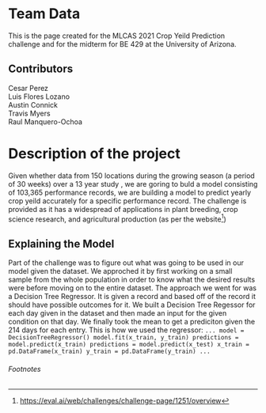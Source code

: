 
# Team Data
This is the page created for the MLCAS 2021 Crop Yeild Prediction challenge and for the midterm for BE 429 at the University of Arizona.

## Contributors
Cesar Perez<br>
Luis Flores Lozano<br>
Austin Connick<br>
Travis Myers<br>
Raul Manquero-Ochoa

# Description of the project
Given whether data from 150 locations during the growing season (a period of 30 weeks) over a 13 year study , we are goring to buld a model consisting
of 103,365 performance records, we are building a model to predict yearly crop yeild accurately for a specific performance record. The challenge is provided as it has a widespread of applications in plant breeding, crop science research, and agricultural production (as per the website[^1])

## Explaining the Model
Part of the challenge was to figure out what was going to be used in our model given the dataset. We approched it by first working on a small sample from the whole population in order to know what the desired results were before moving on to the entire dataset. The approach we went for was a Decision Tree Regressor. It is given a record and based off of the record it should have possible outcomes for it. We built a Decision Tree Regessor for each day given in the dataset and then made an input for the given condition on that day. We finally took the mean to get a prediciton given the 214 days for each entry. This is how we used the regressor: 
`...
 model = DecisionTreeRegressor()
 model.fit(x_train, y_train)
 predictions = model.predict(x_train)
 predictions = model.predict(x_test)
 x_train = pd.DataFrame(x_train)
 y_train = pd.DataFrame(y_train)
 ...`

###### Footnotes
[^1]: https://eval.ai/web/challenges/challenge-page/1251/overview
